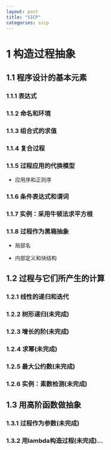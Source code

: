 ```yaml
---
layout: post
title: "SICP"
categories: sicp
---
```


# 1 构造过程抽象

## 1.1 程序设计的基本元素

### 1.1.1 表达式

### 1.1.2 命名和环境

### 1.1.3 组合式的求值

### 1.1.4 复合过程

### 1.1.5 过程应用的代换模型

* 应用序和正则序

### 1.1.6 条件表达式和谓词

### 1.1.7 实例：采用牛顿法求平方根

### 1.1.8 过程作为黑箱抽象

* 局部名

* 内部定义和块结构

## 1.2 过程与它们所产生的计算

### 1.2.1 线性的递归和迭代

### 1.2.2 树形递归(未完成)

### 1.2.3 增长的阶(未完成)

### 1.2.4 求幂(未完成)

### 1.2.5 最大公约数(未完成)

### 1.2.6 实例：素数检测(未完成)

## 1.3 用高阶函数做抽象

### 1.3.1 过程作为参数(未完成)

### 1.3.2 用lambda构造过程(未完成)...
